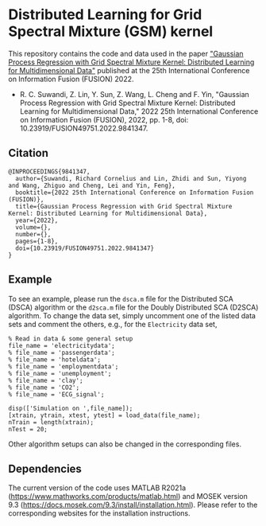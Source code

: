 # Distributed Learning for Grid Spectral Mixture (GSM) kernel

This repository contains the code and data used in the paper ["Gaussian Process Regression with Grid Spectral Mixture Kernel: Distributed Learning for Multidimensional Data"](https://ieeexplore.ieee.org/document/9841347) published at the 25th International Conference on Information Fusion (FUSION) 2022.
- R. C. Suwandi, Z. Lin, Y. Sun, Z. Wang, L. Cheng and F. Yin, "Gaussian Process Regression with Grid Spectral Mixture Kernel: Distributed Learning for Multidimensional Data," 2022 25th International Conference on Information Fusion (FUSION), 2022, pp. 1-8, doi: 10.23919/FUSION49751.2022.9841347.

## Citation
```
@INPROCEEDINGS{9841347,  
  author={Suwandi, Richard Cornelius and Lin, Zhidi and Sun, Yiyong and Wang, Zhiguo and Cheng, Lei and Yin, Feng},  
  booktitle={2022 25th International Conference on Information Fusion (FUSION)},   
  title={Gaussian Process Regression with Grid Spectral Mixture Kernel: Distributed Learning for Multidimensional Data},   
  year={2022},  
  volume={},  
  number={},  
  pages={1-8},  
  doi={10.23919/FUSION49751.2022.9841347}
}
```

## Example
To see an example, please run the `dsca.m` file for the Distributed SCA (DSCA) algorithm or the `d2sca.m` file for the Doubly Distributed SCA (D2SCA) algorithm.
To change the data set, simply uncomment one of the listed data sets and comment the others, e.g., for the `Electricity` data set,
```
% Read in data & some general setup
file_name = 'electricitydata';
% file_name = 'passengerdata';
% file_name = 'hoteldata';
% file_name = 'employmentdata';
% file_name = 'unemployment';
% file_name = 'clay';
% file_name = 'CO2';
% file_name = 'ECG_signal';  

disp(['Simulation on ',file_name]);
[xtrain, ytrain, xtest, ytest] = load_data(file_name);
nTrain = length(xtrain);
nTest = 20;
```
Other algorithm setups can also be changed in the corresponding files.

## Dependencies
The current version of the code uses MATLAB R2021a (https://www.mathworks.com/products/matlab.html) and MOSEK version 9.3 (https://docs.mosek.com/9.3/install/installation.html). Please refer to the corresponding websites for the installation instructions.
